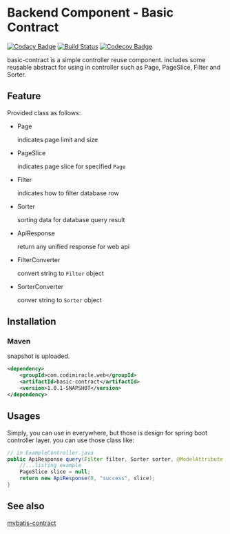 # Backend Component - Basic Contract

[![Codacy Badge](https://api.codacy.com/project/badge/Grade/36a23250fb314ab89c5d36da96ab3dda)](https://app.codacy.com/manual/codimiracle/basic-contract?utm_source=github.com&utm_medium=referral&utm_content=codimiracle/basic-contract&utm_campaign=Badge_Grade_Dashboard)
[![Build Status](https://travis-ci.org/codimiracle/basic-contract.svg?branch=master)](https://travis-ci.org/codimiracle/basic-contract)
[![Codecov Badge](https://codecov.io/gh/codimiracle/basic-contract/badge.svg)](https://codecov.io/gh/codimiracle/basic-contract)
	
basic-contract is a simple controller reuse component.
includes some reusable abstract for using in controller such as Page, PageSlice, Filter and Sorter.

## Feature
Provided class as follows:
  * Page
        
       indicates page limit and size
  * PageSlice
       
       indicates page slice for specified `Page`
  * Filter
       
       indicates how to filter database row
       
  * Sorter
        
       sorting data for database query result
  * ApiResponse
  
       return any unified response for web api
  * FilterConverter
  
       convert string to `Filter` object
  * SorterConverter
  
       conver string to `Sorter` object 
 
## Installation
### Maven
snapshot is uploaded.
```xml
<dependency>
    <groupId>com.codimiracle.web</groupId>
    <artifactId>basic-contract</artifactId>
    <version>1.0.1-SNAPSHOT</version>
</dependency>
```
## Usages
Simply, you can use in everywhere, but those is design for spring boot controller layer. you can use those class like:
```java
// in ExampleController.java
public ApiResponse query(Filter filter, Sorter sorter, @ModelAttribute Page page) {
    //...listing example
    PageSlice slice = null; 
    return new ApiResponse(0, "success", slice);
}
```
## See also
[mybatis-contract](https://github.com/codimiracle/mybatis-contract)
